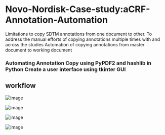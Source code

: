 # Novo-Nordisk-Case-study:aCRF-Annotation-Automation
Limitations to copy SDTM annotations from one document to other. To address the manual efforts of copying annotations multiple times with and across the studies
Automation of copying annotations from master document to working document

### Automating Annotation Copy using PyPDF2 and hashlib in Python Create a user interface using tkinter  GUI


## workflow
![image](https://github.com/sivaprathish/Novo-Nordisk-Case-study-aCRF-Annotation-Automation/assets/108066641/62cff7b5-ade1-4527-a55d-1937fa912d9c)

![image](https://github.com/sivaprathish/Novo-Nordisk-Case-study-aCRF-Annotation-Automation/assets/108066641/7f0c9697-8c68-4422-a8fb-4c0708609e83)

![image](https://github.com/sivaprathish/Novo-Nordisk-Case-study-aCRF-Annotation-Automation/assets/108066641/ff274620-7fdd-4851-937b-8511081c0b22)

![image](https://github.com/sivaprathish/Novo-Nordisk-Case-study-aCRF-Annotation-Automation/assets/108066641/af46be59-0472-41a2-bbd2-21884457a222)







